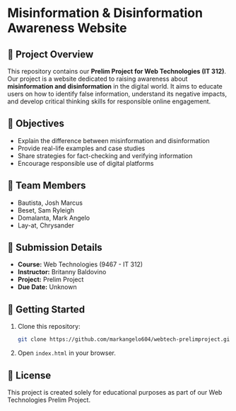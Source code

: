 # Misinformation & Disinformation Awareness Website  

## 📌 Project Overview  
This repository contains our **Prelim Project for Web Technologies (IT 312)**.  
Our project is a website dedicated to raising awareness about **misinformation and disinformation** in the digital world. It aims to educate users on how to identify false information, understand its negative impacts, and develop critical thinking skills for responsible online engagement.  

## 🎯 Objectives  
- Explain the difference between misinformation and disinformation  
- Provide real-life examples and case studies  
- Share strategies for fact-checking and verifying information  
- Encourage responsible use of digital platforms

## 👥 Team Members  
- Bautista, Josh Marcus
- Beset, Sam Ryleigh
- Domalanta, Mark Angelo 
- Lay-at, Chrysander 

## 📅 Submission Details  
- **Course:** Web Technologies (9467 - IT 312)  
- **Instructor:** Britanny Baldovino 
- **Project:** Prelim Project  
- **Due Date:** Unknown 

## 🚀 Getting Started  
1. Clone this repository:  
   ```bash
   git clone https://github.com/markangelo604/webtech-prelimproject.git
2. Open `index.html` in your browser.

## 📜 License
This project is created solely for educational purposes as part of our Web Technologies Prelim Project.
